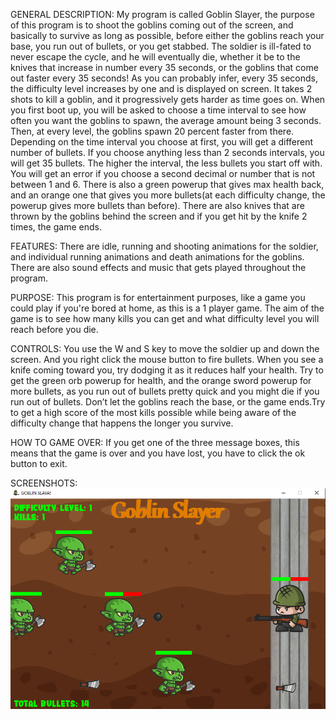GENERAL DESCRIPTION:
My program is called Goblin Slayer, the purpose of this program is to shoot the goblins coming out of the screen, and basically to survive as long as possible, before either the goblins reach your base, you run out of bullets, or you get stabbed. The soldier is ill-fated to never escape the cycle, and he will eventually die, whether it be to the knives that increase in number every 35 seconds, or the goblins that come out faster every 35 seconds! As you can probably infer, every 35 seconds, the difficulty level increases by one and is displayed on screen. It takes 2 shots to kill a goblin, and it progressively gets harder as time goes on. When you first boot up, you will be asked to choose a time interval to see how often you want the goblins to spawn, the average amount being 3 seconds. Then, at every level, the goblins spawn 20 percent faster from there. Depending on the time interval you choose at first, you will get a different number of bullets. If you choose anything less than 2 seconds intervals, you will get 35 bullets. The higher the interval, the less bullets you start off with. You will get an error if you choose a second decimal or number that is not between 1 and 6. There is also a green powerup that gives max health back, and an orange one that gives you more bullets(at each difficulty change, the powerup gives more bullets than before). There are also knives that are thrown by the goblins behind the screen and if you get hit by the knife 2 times, the game ends.

FEATURES:
There are idle, running and shooting animations for the soldier, and individual running animations and death animations for the goblins. There are also sound effects and music that gets played throughout the program.

PURPOSE:
This program is for entertainment purposes, like a game you could play if you're bored at home, as this is a 1 player game. The aim of the game is to see how many kills you can get and what difficulty level you will reach before you die. 

CONTROLS:
You use the W and S key to move the soldier up and down the screen. And you right click the mouse button to fire bullets. When you see a knife coming toward you, try dodging it as it reduces half your health. Try to get the green orb powerup for health, and the orange sword powerup for more bullets, as you run out of bullets pretty quick and you might die if you run out of bullets. Don’t let the goblins reach the base, or the game ends.Try to get a high score of the most kills possible while being aware of the difficulty change that happens the longer you survive.

HOW TO GAME OVER:
If you get one of the three message boxes, this means that the game is over and you have lost, you have to click the ok button to exit.

SCREENSHOTS:
![Title Screen](https://raw.githubusercontent.com/Buckerit/Goblin_Slayer_Game/main/Goblin_SlayerGame.png)
